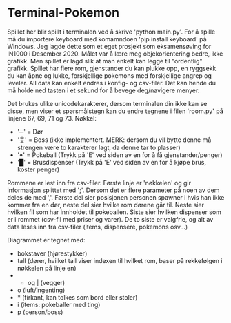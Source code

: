 # Terminal-Pokemon

Spillet her blir spillt i terminalen ved å skrive 'python main.py'. For å spille må du importere keyboard med komamndoen 'pip install keyboard' på Windows.
Jeg lagde dette som et eget prosjekt som eksamensøving for IN1000 i Desember 2020. Målet var å lære meg objekorientering bedre, ikke grafikk. Men spillet er
lagd slik at man enkelt kan legge til "ordentlig" grafikk. Spillet har flere rom, gjenstander du kan plukke opp, en ryggsekk du kan åpne og lukke, forskjellige pokemons med 
forskjellige angrep og leveler. All data kan enkelt endres i konfig- og csv-filer. Det kan hende du må holde ned tasten i et sekund for å bevege deg/navigere menyer.

Det brukes ulike unicodekarakterer, dersom terminalen din ikke kan se disse, men viser et spørsmålstegn kan du endre tegnene i filen 'room.py' på linjene 67, 69, 71 og 73.
Nøkkel:
  * '─' = Dør
  * '웃' = Boss (ikke implementert. MERK: dersom du vil bytte denne må strengen være to karakterer lagt, da denne tar to plasser)
  * '◓' = Pokeball (Trykk på 'E' ved siden av en for å få gjenstander/penger)
  * '█' = Brusdispenser (Trykk på 'E' ved siden av en for å kjøpe brus, koster penger)


Rommene er lest inn fra csv-filer. Første linje er 'nøkkelen' og gir informasjon splittet med ';'. Dersom det er flere parameter på noen av dem deles de med ','.
Første del sier posisjonen personen spawner i hvis han ikke kommer fra en dør, neste del sier hvilke rom dørene går til. Neste sier hvilken fil som har innholdet til pokeballen.
Siste sier hvilken dispenser som er i rommet (csv-fil med priser og varer). De to siste er valgfrie, og alt av data leses inn fra csv-filer (items, dispensere, pokemons osv...)

Diagrammet er tegnet med: 
  * bokstaver (hjørestykker)
  * tall (dører, hvilket tall viser indexen til hvilket rom, baser på rekkefølgen i nøkkelen på linje en)
  * - og | (vegger)
  * o (luft/ingenting)
  * \* (firkant, kan tolkes som bord eller stoler)
  * i (items: pokeballer med ting)
  * p (person/boss)
